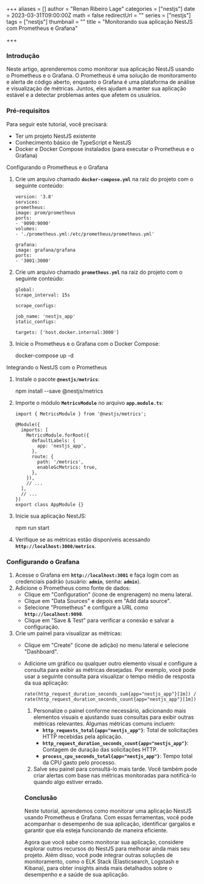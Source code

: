 +++
aliases = []
author = "Renan Ribeiro Lage"
categories = ["nestjs"]
date = 2023-03-31T09:00:00Z
math = false
redirectUrl = ""
series = ["nestjs"]
tags = ["nestjs"]
thumbnail = ""
title = "Monitorando sua aplicação NestJS com Prometheus e Grafana"

+++
### Introdução

Neste artigo, aprenderemos como monitorar sua aplicação NestJS usando o Prometheus e o Grafana. O Prometheus é uma solução de monitoramento e alerta de código aberto, enquanto o Grafana é uma plataforma de análise e visualização de métricas. Juntos, eles ajudam a manter sua aplicação estável e a detectar problemas antes que afetem os usuários.

### Pré-requisitos

Para seguir este tutorial, você precisará:

* Ter um projeto NestJS existente
* Conhecimento básico de TypeScript e NestJS
* Docker e Docker Compose instalados (para executar o Prometheus e o Grafana)

Configurando o Prometheus e o Grafana

1. Crie um arquivo chamado **`docker-compose.yml`** na raiz do projeto com o seguinte conteúdo:

       version: '3.8'
       services:
       prometheus:
       image: prom/prometheus
       ports:
       - '9090:9090'
       volumes:
       - './prometheus.yml:/etc/prometheus/prometheus.yml'
       
       grafana:
       image: grafana/grafana
       ports:
       - '3001:3000'
2. Crie um arquivo chamado **`prometheus.yml`** na raiz do projeto com o seguinte conteúdo:

       global:
       scrape_interval: 15s
       
       scrape_configs:
       
       job_name: 'nestjs_app'
       static_configs:
       
       targets: ['host.docker.internal:3000']
3. Inicie o Prometheus e o Grafana com o Docker Compose:

   docker-compose up -d

Integrando o NestJS com o Prometheus

1. Instale o pacote **`@nestjs/metrics`**:

   npm install --save @nestjs/metrics
2. Importe o módulo **`MetricsModule`** no arquivo **`app.module.ts`**:

       import { MetricsModule } from '@nestjs/metrics';
       
       @Module({
         imports: [
           MetricsModule.forRoot({
             defaultLabels: {
               app: 'nestjs_app',
             },
             route: {
               path: '/metrics',
               enableGcMetrics: true,
             },
           }),
           // ...
         ],
         // ...
       })
       export class AppModule {}
3. Inicie sua aplicação NestJS:

   npm run start
4. Verifique se as métricas estão disponíveis acessando **`http://localhost:3000/metrics`**.

### Configurando o Grafana

1. Acesse o Grafana em **`http://localhost:3001`** e faça login com as credenciais padrão (usuário: **`admin`**, senha: **`admin`**).
2. Adicione o Prometheus como fonte de dados:
   * Clique em "Configuration" (ícone de engrenagem) no menu lateral.
   * Clique em "Data Sources" e depois em "Add data source".
   * Selecione "Prometheus" e configure a URL como **`http://localhost:9090`**.
   * Clique em "Save & Test" para verificar a conexão e salvar a configuração.
3. Crie um painel para visualizar as métricas:
   * Clique em "Create" (ícone de adição) no menu lateral e selecione "Dashboard".
   * Adicione um gráfico ou qualquer outro elemento visual e configure a consulta para exibir as métricas desejadas. Por exemplo, você pode usar a seguinte consulta para visualizar o tempo médio de resposta da sua aplicação:

         rate(http_request_duration_seconds_sum{app="nestjs_app"}[1m]) / rate(http_request_duration_seconds_count{app="nestjs_app"}[1m])
     1. Personalize o painel conforme necessário, adicionando mais elementos visuais e ajustando suas consultas para exibir outras métricas relevantes. Algumas métricas comuns incluem:
        * **`http_requests_total{app="nestjs_app"}`**: Total de solicitações HTTP recebidas pela aplicação.
        * **`http_request_duration_seconds_count{app="nestjs_app"}`**: Contagem de duração das solicitações HTTP.
        * **`process_cpu_seconds_total{app="nestjs_app"}`**: Tempo total da CPU gasto pelo processo.
     2. Salve seu painel para consultá-lo mais tarde. Você também pode criar alertas com base nas métricas monitoradas para notificá-lo quando algo estiver errado.

     ### Conclusão

     Neste tutorial, aprendemos como monitorar uma aplicação NestJS usando Prometheus e Grafana. Com essas ferramentas, você pode acompanhar o desempenho de sua aplicação, identificar gargalos e garantir que ela esteja funcionando de maneira eficiente.

     Agora que você sabe como monitorar sua aplicação, considere explorar outros recursos do NestJS para melhorar ainda mais seu projeto. Além disso, você pode integrar outras soluções de monitoramento, como o ELK Stack (Elasticsearch, Logstash e Kibana), para obter insights ainda mais detalhados sobre o desempenho e a saúde de sua aplicação.

